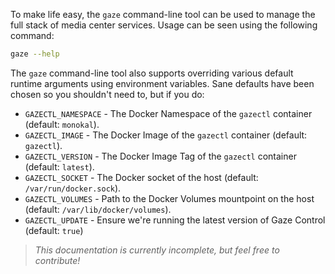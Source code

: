 To make life easy, the `gaze` command-line tool can be used to manage the full stack of media center services. Usage can be seen using the following command:
```sh
gaze --help
```

The `gaze` command-line tool also supports overriding various default runtime arguments using environment variables. Sane defaults have been chosen so you shouldn't need to, but if you do:

*  `GAZECTL_NAMESPACE` - The Docker Namespace of the `gazectl` container (default: `monokal`).
*  `GAZECTL_IMAGE` - The Docker Image of the `gazectl` container (default: `gazectl`).
*  `GAZECTL_VERSION` - The Docker Image Tag of the `gazectl` container (default: `latest`).
*  `GAZECTL_SOCKET` - The Docker socket of the host (default: `/var/run/docker.sock`).
*  `GAZECTL_VOLUMES` - Path to the Docker Volumes mountpoint on the host (default: `/var/lib/docker/volumes`).
*  `GAZECTL_UPDATE` - Ensure we're running the latest version of Gaze Control (default: `true`)

> _This documentation is currently incomplete, but feel free to contribute!_